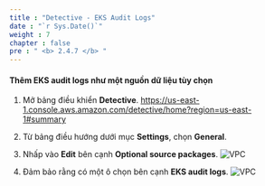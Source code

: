 ```yaml
---
title : "Detective - EKS Audit Logs"
date : "`r Sys.Date()`"
weight : 7
chapter : false
pre : " <b> 2.4.7 </b> "
---
```


#### Thêm EKS audit logs như một nguồn dữ liệu tùy chọn

1. Mở bảng điều khiển **Detective**. https://us-east-1.console.aws.amazon.com/detective/home?region=us-east-1#summary 


2. Từ bảng điều hướng dưới mục **Settings**, chọn **General**.



3. Nhấp vào **Edit** bên cạnh **Optional source packages**.
![VPC](/images/2/2.4/2.4.7/s3.png)


4. Đảm bảo rằng có một ô chọn bên cạnh **EKS audit logs**.
![VPC](/images/2/2.4/2.4.7/s4.png)